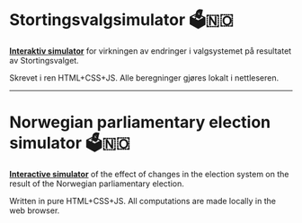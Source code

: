 # Stortingsvalgsimulator 🗳️🇳🇴

[**Interaktiv simulator**](https://hersle.github.io/valgsimulator/) for virkningen av endringer i valgsystemet på resultatet av Stortingsvalget.

Skrevet i ren HTML+CSS+JS. Alle beregninger gjøres lokalt i nettleseren.

---

# Norwegian parliamentary election simulator 🗳️🇳🇴

[**Interactive simulator**](https://hersle.github.io/valgsimulator/) of the effect of changes in the election system on the result of the Norwegian parliamentary election.

Written in pure HTML+CSS+JS. All computations are made locally in the web browser.
